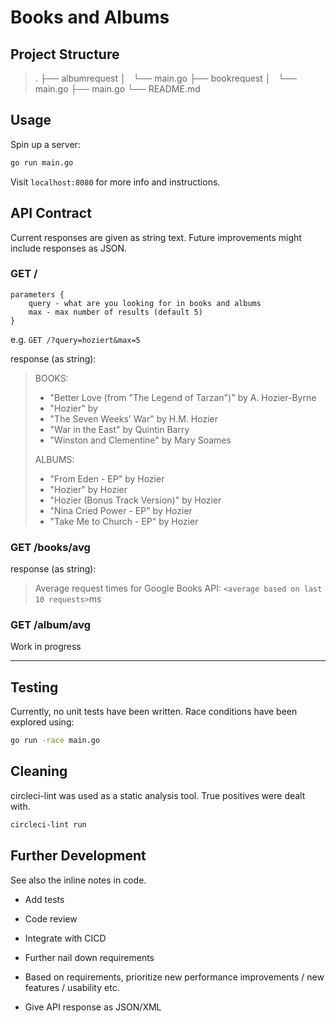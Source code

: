 # Books and Albums

## Project Structure

> .
> ├── albumrequest
> │   └── main.go
> ├── bookrequest
> │   └── main.go
> ├── main.go
> └── README.md

## Usage

Spin up a server:
```bash
go run main.go
```

Visit `localhost:8080` for more info and instructions.

## API Contract

Current responses are given as string text. Future improvements might include responses as JSON.

### GET /

```
parameters {
    query - what are you looking for in books and albums
    max - max number of results (default 5)
}
```

e.g. `GET /?query=hoziert&max=5`

response (as string):
> BOOKS:
>  * "Better Love (from "The Legend of Tarzan")" by A. Hozier-Byrne
>  * "Hozier" by
>  * "The Seven Weeks' War" by H.M. Hozier
>  * "War in the East" by Quintin Barry
>  * "Winston and Clementine" by Mary Soames
> 
> 
> ALBUMS:
>  * "From Eden - EP" by Hozier
>  * "Hozier" by Hozier
>  * "Hozier (Bonus Track Version)" by Hozier
>  * "Nina Cried Power - EP" by Hozier
>  * "Take Me to Church - EP" by Hozier

### GET /books/avg

response (as string):
> Average request times for Google Books API: `<average based on last 10 requests>`ms

### GET /album/avg

Work in progress

---


## Testing

Currently, no unit tests have been written. Race conditions have been explored using:

```bash
go run -race main.go
```

## Cleaning

circleci-lint was used as a static analysis tool. True positives were dealt with.

```bash
circleci-lint run
```

## Further Development

See also the inline notes in code.

* Add tests
* Code review
* Integrate with CICD

* Further nail down requirements
* Based on requirements, prioritize new performance improvements / new features / usability etc.

* Give API response as JSON/XML
